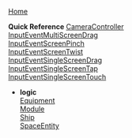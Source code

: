 [Home](Home)

**Quick Reference** [CameraController](CameraController)  
 [InputEventMultiScreenDrag](InputEventMultiScreenDrag)  
 [InputEventScreenPinch](InputEventScreenPinch)  
 [InputEventScreenTwist](InputEventScreenTwist)  
 [InputEventSingleScreenDrag](InputEventSingleScreenDrag)  
 [InputEventSingleScreenTap](InputEventSingleScreenTap)  
 [InputEventSingleScreenTouch](InputEventSingleScreenTouch)  
- **logic**  
   [Equipment](Equipment)  
   [Module](Module)  
   [Ship](Ship)  
   [SpaceEntity](SpaceEntity)  
